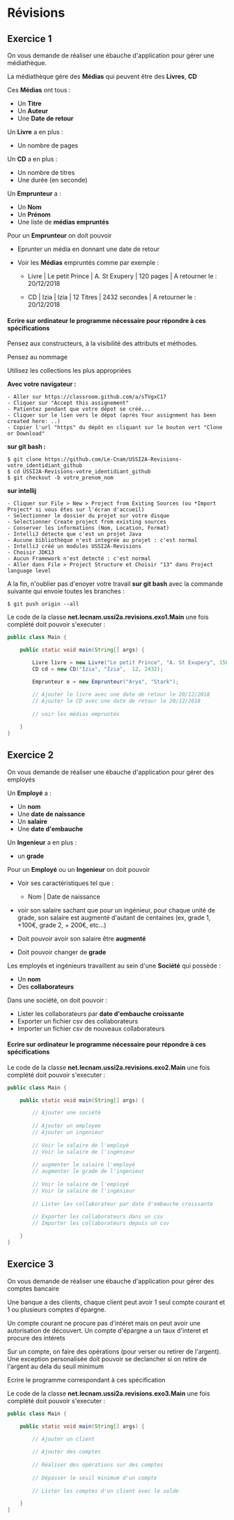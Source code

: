 # Révisions

## Exercice 1

On vous demande de réaliser une ébauche d'application pour gérer une médiathèque.

La médiathèque gère des **Médias** qui peuvent être des **Livres**, **CD**

Ces **Médias** ont tous :

 - Un **Titre**
 - Un **Auteur**
 - Une **Date de retour**

Un **Livre** a en plus :

- Un nombre de pages

Un **CD** a en plus :

- Un nombre de titres
- Une durée (en seconde)



Un **Emprunteur**  a :

- Un **Nom**
- Un **Prénom**
- Une liste de **médias empruntés**

Pour un **Emprunteur** on doit pouvoir

- Eprunter un média en donnant une date de retour

- Voir les **Médias** empruntés comme par exemple :

  - Livre | Le petit Prince | A. St Exupery | 120 pages | A retourner le : 20/12/2018

  - CD | Izia | Izia | 12 Titres | 2432 secondes | A retourner le : 20/12/2018



#### Ecrire sur ordinateur le programme nécessaire pour répondre à ces spécifications

Pensez aux constructeurs, à la visibilité des attributs et méthodes.

Pensez au nommage 

Utilisez les collections les plus appropriées

**Avec votre navigateur :**

```
- Aller sur https://classroom.github.com/a/sTVgxC17
- Cliquer sur "Accept this assignement"
- Patientez pendant que votre dépot se créé...
- Cliquer sur le lien vers le dépot (après Your assignment has been created here: ..)
- Copier l'url "https" du dépôt en cliquant sur le bouton vert "Clone or Download"
```

**sur git bash :**

```
$ git clone https://github.com/Le-Cnam/USSI2A-Revisions-votre_identidiant_github
$ cd USSI2A-Revisions-votre_identidiant_github
$ git checkout -b votre_prenom_nom
```

**sur intellij**

```
- Cliquer sur File > New > Project from Exiting Sources (ou *Import Project* si vous êtes sur l'écran d'accueil)
- Selectionner le dossier du projet sur votre disque
- Selectionner Create project from existing sources
- Conserver les informations (Nom, Location, Format)
- IntelliJ détecte que c'est un projet Java
- Aucune bibliothèque n'est integrée au projet : c'est normal
- IntelliJ créé un modules USSI2A-Revisions
- Choisir JDK13
- Aucun Framework n'est detecté : c'est normal
- Aller dans File > Project Structure et Choisir "13" dans Project language level
```

A la fin, n'oublier pas d'enoyer votre travail **sur git bash** avec la commande suivante qui envoie toutes les branches :

```
$ git push origin --all
```



Le code de la classe **net.lecnam.ussi2a.revisions.exo1.Main** une fois complété doit pouvoir s'executer : 

```java
public class Main {

    public static void main(String[] args) {

        Livre livre = new Livre("Le petit Prince", "A. St Exupery", 150);
        CD cd = new CD("Izia", "Izia",  12, 2432);

        Emprunteur e = new Emprunteur("Arya", "Stark");
        
        // Ajouter le livre avec une date de retour le 20/12/2018
        // Ajouter le CD avec une date de retour le 20/12/2018
        
        // voir les médias empruntés

    }
}
```



## Exercice 2

On vous demande de réaliser une ébauche d'application pour gérer des employés

Un **Employé** a :

- Un **nom**
- Une **date de naissance**
- Un **salaire**
- Une **date d'embauche**

Un **Ingenieur** a en plus :

- un **grade**

Pour un **Employé** ou un **Ingenieur** on doit pouvoir

- Voir ses caractéristiques tel que :

  - Nom | Date de naissance
- voir son salaire sachant que pour un ingénieur, pour chaque unité de grade, son salaire est augmenté d'autant de centaines (ex, grade 1, +100€, grade 2, + 200€, etc...)
- Doit pouvoir avoir son salaire être **augmenté**
- Doit pouvoir changer de **grade**

Les employés et ingénieurs travaillent au sein d'une **Société** qui possède :

- Un **nom**
- Des **collaborateurs**   

Dans une société, on doit pouvoir :

- Lister les collaborateurs par **date d'embauche croissante**
- Exporter un fichier csv des collaborateurs
- Importer un fichier csv de nouveaux collaborateurs



#### Ecrire sur ordinateur le programme nécessaire pour répondre à ces spécifications

Le code de la classe **net.lecnam.ussi2a.revisions.exo2.Main** une fois complété doit pouvoir s'executer : 

```java
public class Main {

    public static void main(String[] args) {

        // Ajouter une société
        
        // Ajouter un employee
        // Ajouter un ingenieur
       
        // Voir le salaire de l'employé
        // Voir le salaire de l'ingénieur
        
        // augmenter le salaire l'employé
        // augmenter le grade de l'ingenieur
        
        // Voir le salaire de l'employé
        // Voir le salaire de l'ingénieur
        
        // Lister les collaborateur par date d'embauche croissante
        
        // Exporter les collaborateurs dans un csv
        // Importer les collaborateurs depuis un csv

    }
}
```

## Exercice 3

On vous demande de réaliser une ébauche d'application pour gérer des comptes bancaire

Une banque a des clients, chaque client peut avoir 1 seul compte courant et 1 ou plusieurs comptes d'épargne.

Un compte courant ne procure pas d'intéret mais on peut avoir une autorisation de découvert.
Un compte d'épargne a un taux d'interet et procure des intérets

Sur un compte, on faire des opérations (pour verser ou retirer de l'argent). Une exception personalisée doit pouvoir se declancher si on retire de l'argent au dela du seuil minimum 

Ecrire le programme correspondant à ces spécification 

Le code de la classe **net.lecnam.ussi2a.revisions.exo3.Main** une fois complété doit pouvoir s'executer : 

```java
public class Main {

    public static void main(String[] args) {

        // Ajouter un client
        
        // Ajouter des comptes
        
        // Réaliser des opérations sur des comptes
        
        // Dépasser le seuil minimum d'un compte
        
        // Lister les comptes d'un client avec le solde

    }
}
```

